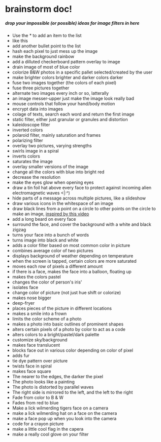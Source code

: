 # brainstorm doc!
##### drop your impossible (or possible) ideas for image filters in here

* Use the * to add an item to the list
* like this
* add another bullet point to the list
* hash each pixel to just mess up the image
* make the background rainbow
* add a dilluted checkerboard pattern overlay to image
* drain image of most of blue color
* colorize B&W photos in a specific pallet selected/created by the user
* make brighter colors brighter and darker colors darker
* fuse two images together (the colors of each pixel)
* fuse three pictures together
* alternate two images every inch or so, latterally
* an image messer-upper just make the image look really bad
* mouse controls that follow your hand/body motion
* encrypt data into images
* colage of texts, search each word and return the first image
* static filter, either just granular or granules and distortion
* kaleidoscope filter
* inverted colors
* polaroid filter, mainly saturation and frames
* polarizing filter
* overlay two pictures, varying strengths
* swirls image in a spiral
* inverts colors
* saturates the image
* overlay smaller versions of the image
* change all the colors with blue into bright red
* decrease the resolution
* make the eyes glow when opening eyes
* draw a tin foil hat above every face to protect against incoming alien electromagnetic waves <|:^)
* hide parts of a message across multiple pictures, like a slideshow
* draw various icons in the whitespace of an image
* draw black lines from a point on a circle to other points on the circle to make an image, [inspired by this video](https://youtu.be/-S_l8GGxOhU?t=2m41s)
* add a long beard on every face
* surround the face, and cover the background with a white and black zigzag
* turns your face into a bunch of words
* turns image into black and white
* adds a color filter based on most common color in picture
* combines average color of two pictures
* displays background of weather depending on temperature
* when the screen is tapped, certain colors are more saturated
* moves each row of pixels a different amount
* if there is a face, makes the face into a balloon, floating up
* makes the colors pastel
* changes the color of person's iris'
* isolates face
* change color of picture (not just hue shift or colorize)
* makes nose bigger
* deep-fryer
* places pieces of the picture in different locations
* makes a smile into a frown
* limits the color scheme of a photo
* makes a photo into basic outlines of prominent shapes
* alters certain pixels of a photo by color to act as a code
* alters colors to a bright/pastel/dark palette
* customize sky/background
* makes face translucent
* blocks face out in various color depending on color of pixel
* adds fur
* tie dye pattern over picture
* twists face in spiral
* makes face square
* The nearer to the edges, the darker the pixel
* The photo looks like a painting
* The photo is distorted by parallel waves
* The right side is mirrored to the left, and the left to the right
* Fade from color to B & W
* Fades from red to blue
* Make a lick wilmerding tigers face on a camera
* make a lick wilmerding hat on a face on the camera
* make a face pop up when you look into the camera
* code for a crayon picture
* make a little cool flag in the capera
* make a really cool glove on your filter
